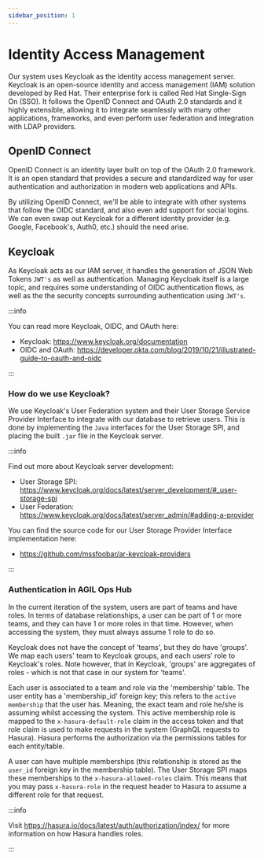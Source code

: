 ```yaml
---
sidebar_position: 1
---
```


# Identity Access Management

Our system uses Keycloak as the identity access management server. Keycloak is an open-source identity and access
management (IAM) solution developed by Red Hat. Their enterprise fork is called Red Hat Single-Sign On (SSO). It follows
the OpenID Connect and OAuth 2.0 standards and it highly extensible, allowing it to integrate seamlessly with many other
applications, frameworks, and even perform user federation and integration with LDAP providers.

## OpenID Connect

OpenID Connect is an identity layer built on top of the OAuth 2.0 framework. It is an open standard that provides a
secure and standardized way for user authentication and authorization in modern web applications and APIs.

By utilizing OpenID Connect, we'll be able to integrate with other systems that follow the OIDC standard, and also
even add support for social logins. We can even swap out Keycloak for a different identity provider (e.g. Google,
Facebook's, Auth0, etc.) should the need arise.

## Keycloak

As Keycloak acts as our IAM server, it handles the generation of JSON Web Tokens `JWT's` as well as authentication.
Managing Keycloak itself is a large topic, and requires some understanding of OIDC authentication flows, as well as the
the security concepts surrounding authentication using `JWT's`.

:::info

You can read more Keycloak, OIDC, and OAuth here:

-   Keycloak: https://www.keycloak.org/documentation
-   OIDC and OAuth: https://developer.okta.com/blog/2019/10/21/illustrated-guide-to-oauth-and-oidc

:::

### How do we use Keycloak?

We use Keycloak's User Federation system and their User Storage Service Provider Interface to integrate with our
database to retrieve users. This is done by implementing the `Java` interfaces for the User Storage SPI, and placing
the built `.jar` file in the Keycloak server.

:::info

Find out more about Keycloak server development:

-   User Storage SPI: https://www.keycloak.org/docs/latest/server_development/#_user-storage-spi
-   User Federation: https://www.keycloak.org/docs/latest/server_admin/#adding-a-provider

You can find the source code for our User Storage Provider Interface implementation here:

-   https://github.com/mssfoobar/ar-keycloak-providers

:::

### Authentication in AGIL Ops Hub

In the current iteration of the system, users are part of teams and have roles. In terms of database relationships, a
user can be part of 1 or more teams, and they can have 1 or more roles in that time. However, when accessing the system,
they must always assume 1 role to do so.

Keycloak does not have the concept of 'teams', but they do have 'groups'. We map each users' team to Keycloak groups,
and each users' role to Keycloak's roles. Note however, that in Keycloak, 'groups' are aggregates of roles - which is
not that case in our system for 'teams'.

Each user is associated to a team and role via the 'membership' table. The user entity has a 'membership_id' foreign
key; this refers to the `active membership` that the user has. Meaning, the exact team and role he/she is assuming
whilst accessing the system. This active membership role is mapped to the `x-hasura-default-role` claim in the access
token and that role claim is used to make requests in the system (GraphQL requests to Hasura). Hasura performs the
authorization via the permissions tables for each entity/table.

A user can have multiple memberships (this relationship is stored as the `user_id` foreign key in the membership table).
The User Storage SPI maps these memberships to the `x-hasura-allowed-roles` claim. This means that you may pass
`x-hasura-role` in the request header to Hasura to assume a different role for that request.

:::info

Visit https://hasura.io/docs/latest/auth/authorization/index/ for more information on how Hasura handles roles.

:::
